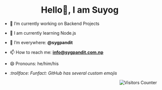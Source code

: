 <h1 align=center>Hello👋, I am Suyog</h1>

- 🔭 I’m currently working on Backend Projects 
  
- 🌱 I am currently learning Node.js
  
- 🤔 I’m everywhere: **@sygpandit**
  
- 📫 How to reach me: **info@sygpandit.com.np**
  
- 😄 Pronouns: he/him/his
  
- <i> :trollface: Funfact: GitHub has several custom emojis </i>

<img align="right" src="https://komarev.com/ghpvc/?username=sygpandit&color=yellowgreen&style=flat-square" alt="Visitors Counter" />
